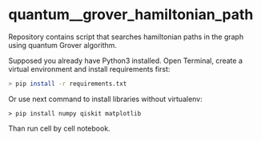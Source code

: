 # quantum__grover_hamiltonian_path
Repository contains script that searches hamiltonian paths in the graph using quantum Grover algorithm.

Supposed you already have Python3 installed. Open Terminal, create a virtual environment and install requirements first:

```bash
> pip install -r requirements.txt
```

Or use next command to install libraries without virtualenv:

```shell
> pip install numpy qiskit matplotlib
```

Than run cell by cell notebook.

